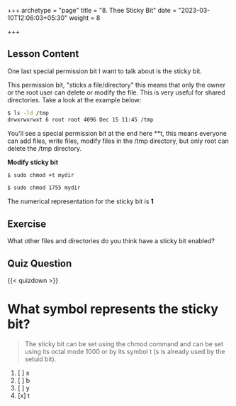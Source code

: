 +++
archetype = "page"
title = "8. Thee Sticky Bit"
date = "2023-03-10T12:06:03+05:30"
weight = 8

+++

## Lesson Content

One last special permission bit I want to talk about is the sticky bit. 

This permission bit, "sticks a file/directory" this means that only the owner or the root user can delete or modify the file. This is very useful for shared directories. Take a look at the example below:

```bash
$ ls -ld /tmp
drwxrwxrwxt 6 root root 4096 Dec 15 11:45 /tmp
```

You'll see a special permission bit at the end here **t</b>, this means everyone can add files, write files, modify files in the /tmp directory, but only root can delete the /tmp directory. 

**Modify sticky bit**

```bash
$ sudo chmod +t mydir

$ sudo chmod 1755 mydir
```

The numerical representation for the sticky bit is **1**

## Exercise

What other files and directories do you think have a sticky bit enabled? 

## Quiz Question

{{< quizdown >}}

# What symbol represents the sticky bit?

> The sticky bit can be set using the chmod command and can be set using its octal mode 1000 or by its symbol t (s is already used by the setuid bit).

1. [ ] s
2. [ ] b
3. [ ] y
4. [x] t